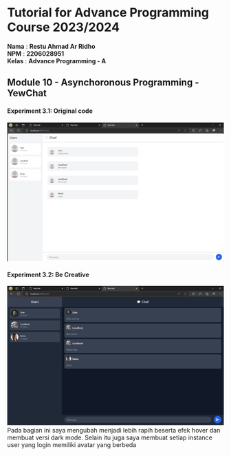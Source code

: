 # Tutorial for Advance Programming Course 2023/2024

**Nama** : **Restu Ahmad Ar Ridho** <br/>
**NPM** : **2206028951** <br/>
**Kelas** : **Advance Programming - A**

## Module 10 - Asynchoronous Programming - YewChat

#### Experiment 3.1: Original code
![](static/images/base.png)

#### Experiment 3.2: Be Creative
![](static/images/creative.png)
Pada bagian ini saya mengubah menjadi lebih rapih beserta efek hover dan membuat versi dark mode. Selain itu juga saya membuat setiap instance user yang login memiliki avatar yang berbeda